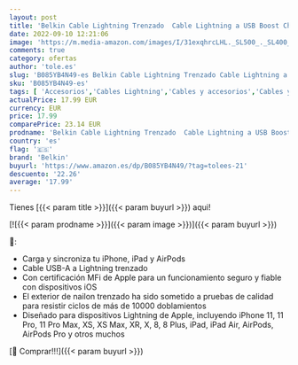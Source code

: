```yaml
---
layout: post
title: 'Belkin Cable Lightning Trenzado  Cable Lightning a USB Boost Charge para iPhone  iPad y AirPods  Cable de Carga para iPhone con Certificación MFi  3 m  Negro'
date: 2022-09-10 12:21:06
image: 'https://m.media-amazon.com/images/I/31exqhrcLHL._SL500_._SL400_.jpg'
comments: true
category: ofertas
author: 'tole.es'
slug: 'B085YB4N49-es Belkin Cable Lightning Trenzado Cable Lightning a USB...'
sku: 'B085YB4N49-es'
tags: [ 'Accesorios','Cables Lightning','Cables y accesorios','Cables y conectores','Informática','belkin','ipad','iphone','🇪🇸', ]
actualPrice: 17.99 EUR
currency: EUR
price: 17.99
comparePrice: 23.14 EUR
prodname: 'Belkin Cable Lightning Trenzado  Cable Lightning a USB Boost Charge para iPhone  iPad y AirPods  Cable de Carga para iPhone con Certificación MFi  3 m  Negro'
country: 'es'
flag: '🇪🇸'
brand: 'Belkin'
buyurl: 'https://www.amazon.es/dp/B085YB4N49/?tag=tolees-21'
descuento: '22.26'
average: '17.99'
---
```


Tienes [{{< param title >}}]({{< param buyurl >}}) aqui!

[![{{< param prodname >}}]({{< param image >}})]({{< param buyurl >}})

🔎:

- Carga y sincroniza tu iPhone, iPad y AirPods
- Cable USB-A a Lightning trenzado
- Con certificación MFi de Apple para un funcionamiento seguro y fiable con dispositivos iOS
- El exterior de nailon trenzado ha sido sometido a pruebas de calidad para resistir ciclos de más de 10000 doblamientos
- Diseñado para dispositivos Lightning de Apple, incluyendo iPhone 11, 11 Pro, 11 Pro Max, XS, XS Max, XR, X, 8, 8 Plus, iPad, iPad Air, AirPods, AirPods Pro y otros muchos

[🛒 Comprar!!!]({{< param buyurl >}})
